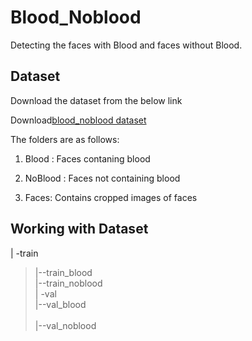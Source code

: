 # Blood_Noblood
Detecting the faces with Blood and faces without Blood.
## Dataset
Download the dataset from the below link

Download[blood_noblood dataset](https://drive.google.com/file/d/1tcdLZymFiw36lzu95zgCAQzudi0Wxma5/view?usp=sharing)

The folders are as follows:

1. Blood : Faces contaning blood

2. NoBlood : Faces not containing blood

3. Faces: Contains cropped images of faces 
## Working with Dataset

 | -train <br/>
  > |--train_blood <br/>
  > |--train_noblood <br/>
 | -val <br/>
  > |--val_blood <br/>  
  > |--val_noblood <br/>






